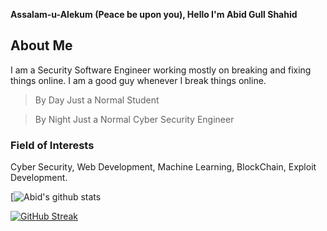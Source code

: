 **Assalam-u-Alekum (Peace be upon you), Hello I'm Abid Gull Shahid**

## About Me
I am a Security Software Engineer working mostly on breaking and fixing things online. I am a good guy whenever I break things online.

> By Day Just a Normal Student 


> By Night Just a Normal Cyber Security Engineer



### Field of Interests
Cyber Security, Web Development, Machine Learning, BlockChain, Exploit Development.




[![Abid's github stats](https://github-readme-stats.vercel.app/api?username=silencemind&show_icons=true&theme=radical)

[![GitHub Streak](https://github-readme-streak-stats.herokuapp.com/?user=silencemind)](https://git.io/streak-stats)






